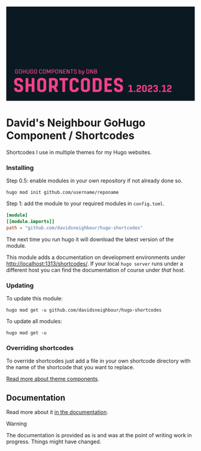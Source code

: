 ![](../../documentation/shortcodes/header-card.png)

# David's Neighbour GoHugo Component / Shortcodes

Shortcodes I use in multiple themes for my Hugo websites.

### Installing

Step 0.5: enable modules in your own repository if not already done so.

```shell script
hugo mod init github.com/username/reponame
```

Step 1: add the module to your required modules in `config.toml`.

```toml
[module]
[[module.imports]]
path = "github.com/davidsneighbour/hugo-shortcodes"
```

The next time you run hugo it will download the latest version of the module.

This module adds a documentation on development environments under [http://localhost:1313/shortcodes/](http://localhost:1313/shortcodes/). If your local `hugo server` runs under a different host you can find the documentation of course under *that* host.

### Updating

To update this module:

```shell script
hugo mod get -u github.com/davidsneighbour/hugo-shortcodes
```

To update all modules:

```shell script
hugo mod get -u
```

### Overriding shortcodes

To override shortcodes just add a file in your own shortcode directory with the name of the shortcode that you want to replace.

[Read more about theme components](https://gohugo.io/themes/theme-components/).


## Documentation 

Read more about it [in the documentation](documentation/index.md). 

> [!WARNING]
> The documentation is provided as is and was at the point of writing work in progress. Things might have changed.
